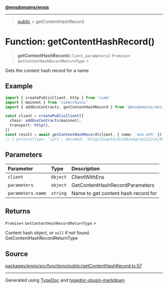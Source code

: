 [**@ensdomains/ensjs**](../README.md)

---

> [public](README.md) > getContentHashRecord

# Function: getContentHashRecord()

> **getContentHashRecord**(`client`, `parameters`): `Promise`\< `GetContentHashRecordReturnType` \>

Gets the content hash record for a name

## Example

```ts
import { createPublicClient, http } from 'viem'
import { mainnet } from 'viem/chains'
import { addEnsContracts, getContentHashRecord } from '@ensdomains/ensjs'

const client = createPublicClient({
  chain: addEnsContracts(mainnet),
  transport: http(),
})
const result = await getContentHashRecord(client, { name: 'ens.eth' })
// { protocolType: 'ipfs', decoded: 'k51qzi5uqu5djdczd6zw0grmo23j2vkj9uzvujencg15s5rlkq0ss4ivll8wqw' }
```

## Parameters

| Parameter         | Type     | Description                         |
| :---------------- | :------- | :---------------------------------- |
| `client`          | `Object` | ClientWithEns                       |
| `parameters`      | `object` | GetContentHashRecordParameters      |
| `parameters.name` | `string` | Name to get content hash record for |

## Returns

`Promise`\< `GetContentHashRecordReturnType` \>

Content hash object, or `null` if not found. GetContentHashRecordReturnType

## Source

[packages/ensjs/src/functions/public/getContentHashRecord.ts:57](https://github.com/ensdomains/ensjs-v3/blob/278f5349/packages/ensjs/src/functions/public/getContentHashRecord.ts#L57)

---

Generated using [TypeDoc](https://typedoc.org/) and [typedoc-plugin-markdown](https://www.npmjs.com/package/typedoc-plugin-markdown)

